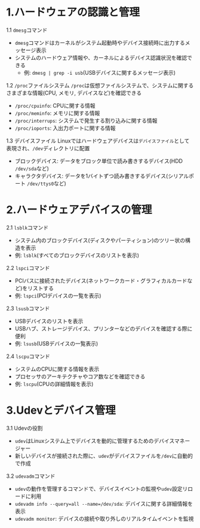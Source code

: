 # 1.ハードウェアの認識と管理
1.1 `dmesg`コマンド
- `dmesg`コマンドはカーネルがシステム起動時やデバイス接続時に出力するメッセージ表示
- システムのハードウェア情報や、カーネルによるデバイス認識状況を確認できる
  - 例: `dmesg | grep -i usb`(USBデバイスに関するメッセージ表示)

1.2 `/proc`ファイルシステム
`/proc`は仮想ファイルシステムで、システムに関するさまざまな情報(CPU, メモリ, デバイスなど)を確認できる
- `/proc/cpuinfo`: CPUに関する情報
- `/proc/meminfo`: メモリに関する情報
- `/proc/interrups`: システムで発生する割り込みに関する情報
- `/proc/ioports`: 入出力ポートに関する情報

1.3 デバイスファイル
Linuxではハードウェアデバイスは`デバイスファイル`として表現され、`/dev`ディレクトリに配置
- ブロックデバイス: データをブロック単位で読み書きするデバイス(HDD `/dev/sda`など)
- キャラクタデバイス: データを1バイトずつ読み書きするデバイス(シリアルポート `/dev/ttys0`など)

# 2.ハードウェアデバイスの管理
2.1 `lsblk`コマンド
- システム内のブロックデバイス(ディスクやパーティション)のツリー状の構造を表示
- 例: `lsblk`(すべてのブロックデバイスのリストを表示)

2.2 `lspci`コマンド
- PCIバスに接続されたデバイス(ネットワークカード・グラフィカルカードなど)をリストする
- 例: `lspci`(PCIデバイスの一覧を表示)

2.3 `lsusb`コマンド
- USBデバイスのリストを表示
- USBハブ、ストレージデバイス、プリンターなどのデバイスを確認する際に便利
- 例: `lsusb`(USBデバイスの一覧表示)

2.4 `lscpu`コマンド
- システムのCPUに関する情報を表示
- プロセッサのアーキテクチャやコア数などを確認できる
- 例: `lscpu`(CPUの詳細情報を表示)

# 3.Udevとデバイス管理
3.1 Udevの役割
- `udev`はLinuxシステム上でデバイスを動的に管理するためのデバイスマネージャー
- 新しいデバイスが接続された際に、`udev`がデバイスファイルを`/dev`に自動的で作成

3.2 `udevadm`コマンド
- `udev`の動作を管理するコマンドで、デバイスイベントの監視や`udev`設定リロードに利用
- `udevadm info --query=all --name=/dev/sda`: デバイスに関する詳細情報を表示
- `udevadm monitor`: デバイスの接続や取り外しのリアルタイムイベントを監視

